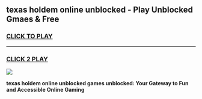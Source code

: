 
## texas holdem online unblocked - Play Unblocked Gmaes & Free
<h3>
<a href="https://news.freeplayer.one?title=texas_holdem_online_unblocked&ref=16F">CLICK TO PLAY</a></h3>
<hr>

<h3>
<a href="https://news.freeplayer.one?title=texas_holdem_online_unblocked&ref=16F">CLICK 2 PLAY</a>
  
</h3>

<a href="https://news.freeplayer.one?title=texas_holdem_online_unblocked&ref=16F/"><img src="https://clearcache.store/games.png"></a>


**texas holdem online unblocked games unblocked: Your Gateway to Fun and Accessible Online Gaming**
